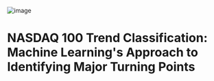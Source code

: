 ![image](https://github.com/ZombieSwan/Capstone-3/assets/128863293/1fb8b59e-7f11-4920-bcd8-4443f4a6b0fc)



# NASDAQ 100 Trend Classification: Machine Learning's Approach to Identifying Major Turning Points


